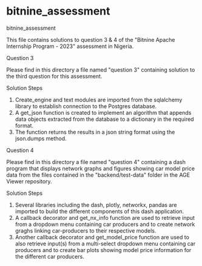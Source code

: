 # bitnine_assessment
bitnine_assessment

This file contains solutions to question 3 & 4 of the "Bitnine Apache Internship Program - 2023" assessment in Nigeria.

Question 3

Please find in this directory a file named "question 3" containing solution to the third question for this assessment.

Solution Steps

1. Create_engine and text modules are imported from the sqlalchemy library to establish connection to the Postgres database.
2. A get_json function is created to implement an algorithm  that appends data objects extracted from the database to a dictionary in the required format.
3. The function returns the results in a json string format using the json.dumps method.



Question 4

Please find in this directory a file named "question 4" containing a dash program that displays network graphs and figures showing car model price data from the files contained in the "backend/test-data" folder in the AGE Viewer repository.

Solution Steps

1. Several libraries including the dash, plotly, networkx, pandas are imported to build the different components of this dash application.
2. A callback decorator and get_nx_info function are used to retrieve input from a dropdown menu containing car producers and to create network graghs linking car-producers to their respective models.
3. Another callback decorator and get_model_price function are used to also retrieve input(s) from a multi-select dropdown menu containing car producers and to create bar plots showing model price information for the different car producers.
